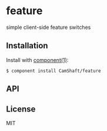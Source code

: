 
# feature

  simple client-side feature switches

## Installation

  Install with [component(1)](http://component.io):

    $ component install CamShaft/feature

## API



## License

  MIT
